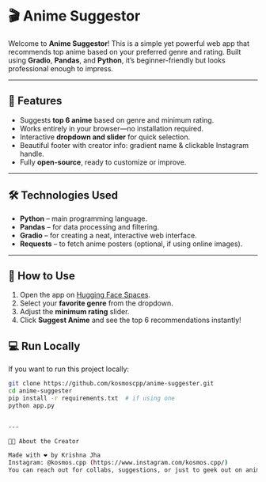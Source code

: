 # 🎬 Anime Suggestor

Welcome to **Anime Suggestor**! This is a simple yet powerful web app that recommends top anime based on your preferred genre and rating. Built using **Gradio**, **Pandas**, and **Python**, it’s beginner-friendly but looks professional enough to impress.  

---

## 🚀 Features

- Suggests **top 6 anime** based on genre and minimum rating.
- Works entirely in your browser—no installation required.
- Interactive **dropdown and slider** for quick selection.
- Beautiful footer with creator info: gradient name & clickable Instagram handle.
- Fully **open-source**, ready to customize or improve.

---

## 🛠 Technologies Used

- **Python** – main programming language.
- **Pandas** – for data processing and filtering.
- **Gradio** – for creating a neat, interactive web interface.
- **Requests** – to fetch anime posters (optional, if using online images).

---

## 🎯 How to Use

1. Open the app on [Hugging Face Spaces](https://huggingface.co/spaces/kosmoscpp/anime-suggester).  
2. Select your **favorite genre** from the dropdown.  
3. Adjust the **minimum rating** slider.  
4. Click **Suggest Anime** and see the top 6 recommendations instantly!  


## 💻 Run Locally

If you want to run this project locally:  

```bash
git clone https://github.com/kosmoscpp/anime-suggester.git
cd anime-suggester
pip install -r requirements.txt  # if using one
python app.py


---

👨‍💻 About the Creator

Made with ❤️ by Krishna Jha
Instagram: @kosmos.cpp (https://www.instagram.com/kosmos.cpp/)
You can reach out for collabs, suggestions, or just to geek out on anime & coding!
